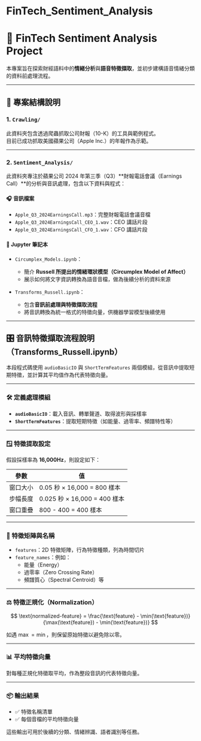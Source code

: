 # FinTech_Sentiment_Analysis

# 📁 FinTech Sentiment Analysis Project

本專案旨在探索財經語料中的**情緒分析**與**語音特徵擷取**，並初步建構語音情緒分類的資料前處理流程。

---

## 📂 專案結構說明

### 1. `Crawling/`

此資料夾包含透過爬蟲抓取公司財報（10-K）的工具與範例程式。  
目前已成功抓取美國蘋果公司（Apple Inc.）的年報作為示範。

---

### 2. `Sentiment_Analysis/`

此資料夾專注於蘋果公司 2024 年第三季（Q3）**財報電話會議（Earnings Call）**的分析與音訊處理，包含以下資料與程式：

#### 🎧 音訊檔案

- `Apple_Q3_2024EarningsCall.mp3`：完整財報電話會議音檔
- `Apple_Q3_2024EarningsCall_CEO_1.wav`：CEO 講話片段
- `Apple_Q3_2024EarningsCall_CFO_1.wav`：CFO 講話片段

#### 📓 Jupyter 筆記本

- `Circumplex_Models.ipynb`：
  - 簡介 **Russell 所提出的情緒環狀模型（Circumplex Model of Affect）**
  - 展示如何將文字資訊轉換為語音音檔，做為後續分析的資料來源

- `Transforms_Russell.ipynb`：
  - 包含**音訊前處理與特徵擷取流程**
  - 將音訊轉換為統一格式的特徵向量，供機器學習模型後續使用

---

## 🎛️ 音訊特徵擷取流程說明（Transforms_Russell.ipynb）

本段程式碼使用 `audioBasicIO` 與 `ShortTermFeatures` 兩個模組，從音訊中提取短期特徵，並計算其平均值作為代表特徵向量。

---

### 🛠️ 定義處理模組

- **`audioBasicIO`**：載入音訊、轉單聲道、取得波形與採樣率  
- **`ShortTermFeatures`**：提取短期特徵（如能量、過零率、頻譜特性等）

---

### 🪟 特徵提取設定

假設採樣率為 **16,000Hz**，則設定如下：

| 參數       | 值     |
|------------|--------|
| 窗口大小   | 0.05 秒 × 16,000 = 800 樣本 |
| 步幅長度   | 0.025 秒 × 16,000 = 400 樣本 |
| 窗口重疊   | 800 - 400 = 400 樣本 |

---

### 📐 特徵矩陣與名稱

- `features`：2D 特徵矩陣，行為特徵種類，列為時間切片
- `feature_names`：例如：
  - 能量（Energy）
  - 過零率（Zero Crossing Rate）
  - 頻譜質心（Spectral Centroid）等

---

### ⚖️ 特徵正規化（Normalization）

$$
\text{normalized-feature} = \frac{\text{feature} - \min(\text{feature})}{\max(\text{feature}) - \min(\text{feature})}
$$

如遇 $\max = \min$，則保留原始特徵以避免除以零。

---

### 📊 平均特徵向量

對每種正規化特徵取平均，作為整段音訊的代表特徵向量。

---

### 📦 輸出結果

- ✅ 特徵名稱清單
- ✅ 每個音檔的平均特徵向量

這些輸出可用於後續的分類、情緒辨識、語者識別等任務。

